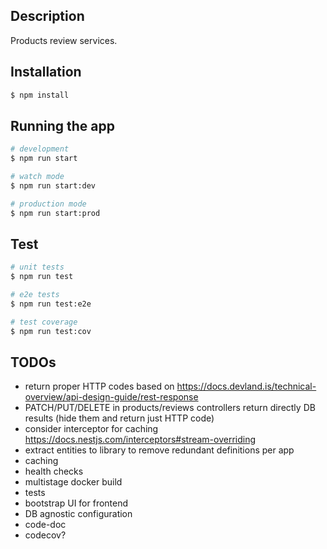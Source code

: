 
## Description

Products review services.

## Installation

```bash
$ npm install
```

## Running the app

```bash
# development
$ npm run start

# watch mode
$ npm run start:dev

# production mode
$ npm run start:prod
```

## Test

```bash
# unit tests
$ npm run test

# e2e tests
$ npm run test:e2e

# test coverage
$ npm run test:cov
```

## TODOs
- return proper HTTP codes based on https://docs.devland.is/technical-overview/api-design-guide/rest-response
- PATCH/PUT/DELETE in products/reviews controllers return directly DB results (hide them and return just HTTP code)
- consider interceptor for caching https://docs.nestjs.com/interceptors#stream-overriding
- extract entities to library to remove redundant definitions per app
- caching
- health checks
- multistage docker build
- tests
- bootstrap UI for frontend
- DB agnostic configuration
- code-doc
- codecov?